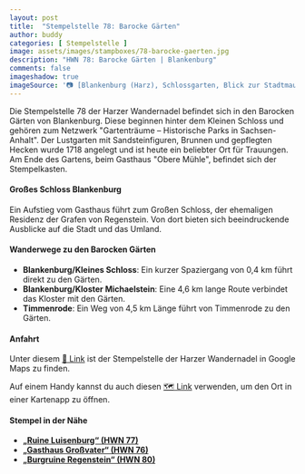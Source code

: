 ```yaml
---
layout: post
title:  "Stempelstelle 78: Barocke Gärten"
author: buddy
categories: [ Stempelstelle ]
image: assets/images/stampboxes/78-barocke-gaerten.jpg
description: "HWN 78: Barocke Gärten | Blankenburg"
comments: false
imageshadow: true
imageSource: '📷 [Blankenburg (Harz), Schlossgarten, Blick zur Stadtmauer](https://commons.wikimedia.org/wiki/File:Blankenburg_(Harz),_Schlossgarten,_Blick_zur_Stadtmauer.jpg) von <a href="//commons.wikimedia.org/w/index.php?title=User:Dguendel&amp;action=edit&amp;redlink=1" class="new" title="User:Dguendel (page does not exist)">Dguendel</a> unter Lizenz [CC BY 3.0](https://creativecommons.org/licenses/by/3.0)'
---
```


Die Stempelstelle 78 der Harzer Wandernadel befindet sich in den Barocken Gärten von Blankenburg. Diese beginnen hinter dem Kleinen Schloss und gehören zum Netzwerk "Gartenträume – Historische Parks in Sachsen-Anhalt". Der Lustgarten mit Sandsteinfiguren, Brunnen und gepflegten Hecken wurde 1718 angelegt und ist heute ein beliebter Ort für Trauungen. Am Ende des Gartens, beim Gasthaus "Obere Mühle", befindet sich der Stempelkasten.

#### Großes Schloss Blankenburg

Ein Aufstieg vom Gasthaus führt zum Großen Schloss, der ehemaligen Residenz der Grafen von Regenstein. Von dort bieten sich beeindruckende Ausblicke auf die Stadt und das Umland.

#### Wanderwege zu den Barocken Gärten

- **Blankenburg/Kleines Schloss**: Ein kurzer Spaziergang von 0,4 km führt direkt zu den Gärten.
- **Blankenburg/Kloster Michaelstein**: Eine 4,6 km lange Route verbindet das Kloster mit den Gärten.
- **Timmenrode**: Ein Weg von 4,5 km Länge führt von Timmenrode zu den Gärten.

#### Anfahrt

Unter diesem [📍 Link](https://www.google.com/maps/dir/?api=1&origin=&destination=51.78747%2C%2010.95635) ist der Stempelstelle der Harzer Wandernadel in Google Maps zu finden.

<div class="android-only">
  Auf einem Handy kannst du auch diesen 
  <a href="geo:51.78747,10.95635">🗺️ Link</a> 
  verwenden, um den Ort in einer Kartenapp zu öffnen.
  <p></p>
</div>

#### Stempel in der Nähe

- [**„Ruine Luisenburg“ (HWN 77)**](/stempelstelle-77-ruine-luisenburg)
- [**„Gasthaus Großvater“ (HWN 76)**](/stempelstelle-76-grossvaterfelsen)
- [**„Burgruine Regenstein“ (HWN 80)**](/stempelstelle-80-burgruine-regenstein)
